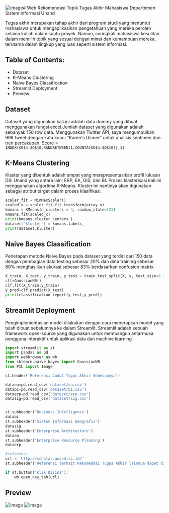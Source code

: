 ![image](https://github.com/user-attachments/assets/e449d0cc-a9c8-4e3d-8432-29b518b0f713)# Web Rekomendasi Topik Tugas Akhir Mahasiswa Departemen Sistem Informasi Unand

Tugas akhir merupakan tahap akhir dari program studi yang menuntut mahasiswa untuk mengaplikasikan pengetahuan yang mereka peroleh selama kuliah dalam suatu proyek. Namun, seringkali mahasiswa kesulitan dalam memilih topik yang sesuai dengan minat dan kemampuan mereka, terutama dalam lingkup yang luas seperti sistem informasi.

## Table of Contents:

- Dataset
- K-Means Clustering
- Naive Bayes Classification
- Streamlit Deployment
- Preview
  
## Dataset
Dataset yang digunakan kali ini adalah data dummy yang dibuat menggunakan fungsi excel.Jumlah dataset yang digunakan adalah sebanyak 150 row data.
Menggunakan Twitter API, saya mengumpulkan 999 tweet dengan kata kunci "Karen's Dinner" untuk analisis sentimen dan tren percakapan.
Score = `INDEX($O$4:$O$10,RANDBETWEEN(1,COUNTA[$O$4:$O$10)},1)`

## K-Means Clustering
Klaster yang dibentuk adalah empat yang merepresentasikan profil lulusan DSI Unand yang antara lain; ERP, EA, GIS, dan BI. Proses klasterisasi kali ini menggunakan algortima K-Means. Kluster ini nantinya akan digunakan sebagai atribut target dalam proses klasifikasi.
```python
scaler_fit = MinMaxScaler()
scaled_x = scaler_fit.fit_transform(array_x)
kmeans = KMeans(n_clusters = 4, random_state=123)
kmeans.fit(scaled_x)
print(kmeans.cluster_centers_)
dataset["kluster"] = kmeans.labels_
print(dataset.kluster)
```

## Naive Bayes Classification
Penerapan metode Naive Bayes pada dataset yang terdiri dari 150 data dengan pembagian data testing sebesar 20% dan data training sebesar 80% menghasilkan akurasi sebesar 83% berdasarkan confusion matrix.
```python
X_train, X_test, y_train, y_test = train_test_split(X, y, test_size=0.2, random_state=42)
clf=GaussianNB()
clf.fit(X_train,y_train)
y_pred=clf.predict(X_test)
print(classification_report(y_test,y_pred))
```

## Streamlit Deployment
Pengimplementasian model dilakukan dengan cara menerapkan model yang telah dibuat sebelumnya ke dalam Streamlit. Streamlit adalah sebuah framework open-source yang digunakan untuk membangun antarmuka pengguna interaktif untuk aplikasi data dan machine learning
```python
import streamlit as st
import pandas as pd
import webbrowser as wb
from sklearn.naive_bayes import GaussianNB
from PIL import Image

st.header('Referensi Judul Tugas Akhir Sebelumnya')

dataea=pd.read_csv('dataset/ea.csv')
databi=pd.read_csv('dataset/bi.csv')
dataerp=pd.read_csv('dataset/erp.csv')
datasig=pd.read_csv('dataset/sig.csv')


st.subheader('Business Intelligence')
databi
st.subheader('Sistem Informasi Geografis')
datasig
st.subheader('Enterprise Architecture')
dataea
st.subheader('Enterprise Resource Planning')
dataerp

#referensi
url = 'http://scholar.unand.ac.id/'
st.subheader('Referensi terkait Rekomedasi Tugas Akhir lainnya dapat dilihat di')

if st.button('Klik Disini'):
    wb.open_new_tab(url)
```

## Preview
![image](https://github.com/user-attachments/assets/b39c8dc0-751d-4640-9a37-05c1fe17c7bd)
![image](https://github.com/user-attachments/assets/ad15a71b-0b05-490d-8239-ca3ed16485e4)

